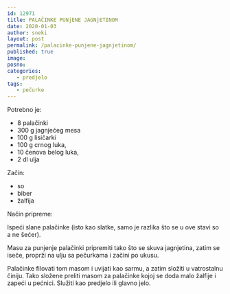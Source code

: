 ```yaml
---
id: 12971
title: PALAČINKE PUNjENE JAGNjETINOM
date: 2020-01-03
author: sneki
layout: post
permalink: /palacinke-punjene-jagnjetinom/
published: true
image: 
posno: 
categories:
   - predjelo
tags:
   - pečurke
---
```

Potrebno je: 

* 8 palačinki
* 300 g jagnjećeg mesa
* 100 g lisičarki
* 100 g crnog luka, 
* 10 čenova belog luka,
* 2 dl ulja

Začin:

* so
* biber
* žalfija

Način pripreme:

Ispeći slane palačinke (isto kao slatke, samo je razlika što se u ove stavi so a ne šećer). 

Masu za punjenje palačinki pripremiti tako što se skuva jagnjetina, zatim se iseče, proprži na ulju sa pečurkama i začini po ukusu.

Palačinke filovati tom masom i uvijati kao sarmu, a zatim složiti u vatrostalnu činiju. Tako složene preliti masom za palačinke kojoj se doda malo žalfije i zapeći u pećnici. Služiti kao predjelo ili glavno jelo.

  

